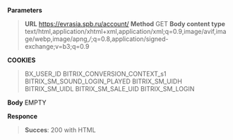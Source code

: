 **Parameters**
>**URL**  https://evrasia.spb.ru/account/
>**Method** GET
>**Body content type** text/html,application/xhtml+xml,application/xml;q=0.9,image/avif,image/webp,image/apng,*/*;q=0.8,application/signed-exchange;v=b3;q=0.9

**COOKIES**
> BX_USER_ID
> BITRIX_CONVERSION_CONTEXT_s1
> BITRIX_SM_SOUND_LOGIN_PLAYED
> BITRIX_SM_UIDH
> BITRIX_SM_UIDL
> BITRIX_SM_SALE_UID
> BITRIX_SM_LOGIN

**Body**
EMPTY

**Responce**
> **Succes**: 200 with HTML